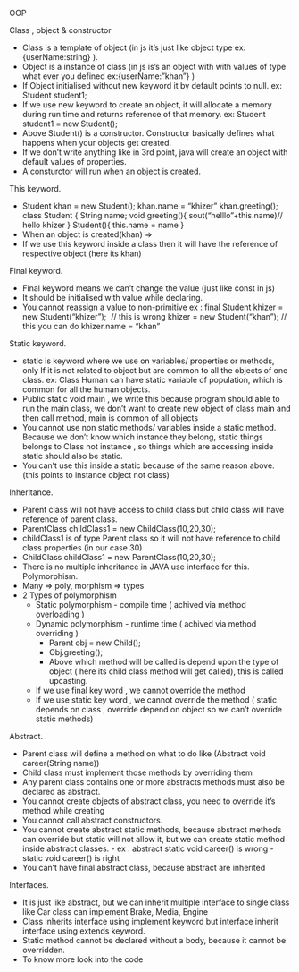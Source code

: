 OOP


Class , object & constructor
- Class is a template of object (in js it’s just like object type ex: {userName:string} ).
- Object is a instance of class (in js is’s an object with with values of type what ever you defined ex:{userName:”khan”} )
- If Object initialised without new  keyword it by default points to null. ex: Student student1;
- If we use new  keyword to create an object, it will allocate a memory during run time and returns reference of that memory. ex: Student student1 = new Student();
- Above Student() is a constructor. Constructor basically defines what happens when your objects get created.
- If we don’t write anything like in 3rd point, java will create an object with default values of properties.
- A consturctor will run when an object is created.

This keyword.
- Student khan = new Student(); khan.name = “khizer” khan.greeting();  class Student { String name; void greeting(){ sout(“helllo”+this.name)// hello khizer } Student(){ this.name = name }
- When an object is created(khan) =>
- If we use this keyword inside a class then it will have the reference of respective object (here its khan)

Final keyword.
- Final keyword means we can’t change the value (just like const in js)
- It should be initialised with value while declaring.
- You cannot reassign a value to non-primitive ex : final Student khizer = new Student(“khizer”);  // this is wrong khizer = new Student(“khan”); // this you can do khizer.name = “khan”


Static keyword.
- static is keyword where we use on variables/ properties or methods, only If it is not related to object but are common to all the objects of one class. ex: Class Human can have static variable of population, which is common for all the human objects.
-  Public static void main , we write this because program should able to run the main class, we don’t want to create new object of class main and then call method, main is common of all objects
- You cannot use non static methods/ variables inside a static method. Because we don’t know which instance they belong, static things belongs to Class not instance , so things which are accessing inside static should also be static.
- You can’t use this inside a static because of the same reason above.(this points to instance object not class)

Inheritance.
- Parent class will not have access to child class but child class will have reference of parent class.
- ParentClass childClass1 = new ChildClass(10,20,30);
- childClass1 is of type Parent class so it will not have reference to child class properties (in our case 30)
- ChildClass childClass1 = new ParentClass(10,20,30);
- There is no multiple inheritance in JAVA use interface for this. 
Polymorphism.
- Many => poly, morphism => types
- 2 Types of polymorphism
    - Static polymorphism - compile time ( achived via method overloading )
    - Dynamic polymorphism - runtime time ( achived via method overriding )
        - Parent obj = new Child();
        - Obj.greeting();
        - Above which method will be called is depend upon the type of object ( here its child class method will get called), this is called upcasting.
    - If we use final key word , we cannot override the method
    - If we use static key word , we cannot override the method ( static depends on class , override depend on object so we can’t override static methods)

Abstract.
- Parent class will define a method on what to do like (Abstract void career(String name))
- Child class must implement those methods by overriding them
- Any parent class contains one or more abstracts methods must also be declared as abstract.
- You cannot create objects of abstract class, you need to override it’s method while creating
- You cannot call abstract constructors.
- You cannot create abstract static methods, because abstract methods can override but static will not allow it, but we can create static method inside abstract classes. - ex : abstract static void career() is wrong - static void career() is right
- You can’t have final abstract class, because abstract are inherited

Interfaces.
- It is just like abstract, but we can inherit multiple interface to single class like Car class can implement Brake, Media, Engine
- Class inherits interface using implement keyword but interface inherit interface using extends keyword.
- Static method cannot be declared without a body, because it cannot be overridden.
- To know more look into the code
